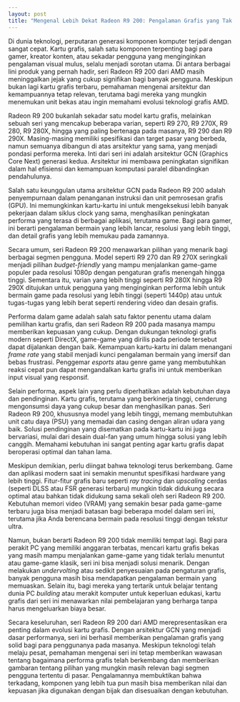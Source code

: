 ```yaml
---
layout: post
title: "Mengenal Lebih Dekat Radeon R9 200: Pengalaman Grafis yang Tak Lekang Waktu"
---
```


Di dunia teknologi, perputaran generasi komponen komputer terjadi dengan sangat cepat. Kartu grafis, salah satu komponen terpenting bagi para gamer, kreator konten, atau sekadar pengguna yang menginginkan pengalaman visual mulus, selalu menjadi sorotan utama. Di antara berbagai lini produk yang pernah hadir, seri Radeon R9 200 dari AMD masih meninggalkan jejak yang cukup signifikan bagi banyak pengguna. Meskipun bukan lagi kartu grafis terbaru, pemahaman mengenai arsitektur dan kemampuannya tetap relevan, terutama bagi mereka yang mungkin menemukan unit bekas atau ingin memahami evolusi teknologi grafis AMD.

Radeon R9 200 bukanlah sekadar satu model kartu grafis, melainkan sebuah seri yang mencakup beberapa varian, seperti R9 270, R9 270X, R9 280, R9 280X, hingga yang paling bertenaga pada masanya, R9 290 dan R9 290X. Masing-masing memiliki spesifikasi dan target pasar yang berbeda, namun semuanya dibangun di atas arsitektur yang sama, yang menjadi pondasi performa mereka. Inti dari seri ini adalah arsitektur GCN (Graphics Core Next) generasi kedua. Arsitektur ini membawa peningkatan signifikan dalam hal efisiensi dan kemampuan komputasi paralel dibandingkan pendahulunya.

Salah satu keunggulan utama arsitektur GCN pada Radeon R9 200 adalah penyempurnaan dalam penanganan instruksi dan unit pemrosesan grafis (GPU). Ini memungkinkan kartu-kartu ini untuk mengeksekusi lebih banyak pekerjaan dalam siklus clock yang sama, menghasilkan peningkatan performa yang terasa di berbagai aplikasi, terutama game. Bagi para gamer, ini berarti pengalaman bermain yang lebih lancar, resolusi yang lebih tinggi, dan detail grafis yang lebih memukau pada zamannya.

Secara umum, seri Radeon R9 200 menawarkan pilihan yang menarik bagi berbagai segmen pengguna. Model seperti R9 270 dan R9 270X seringkali menjadi pilihan *budget-friendly* yang mampu menjalankan game-game populer pada resolusi 1080p dengan pengaturan grafis menengah hingga tinggi. Sementara itu, varian yang lebih tinggi seperti R9 280X hingga R9 290X ditujukan untuk pengguna yang menginginkan performa lebih untuk bermain game pada resolusi yang lebih tinggi (seperti 1440p) atau untuk tugas-tugas yang lebih berat seperti rendering video dan desain grafis.

Performa dalam game adalah salah satu faktor penentu utama dalam pemilihan kartu grafis, dan seri Radeon R9 200 pada masanya mampu memberikan kepuasan yang cukup. Dengan dukungan teknologi grafis modern seperti DirectX, game-game yang dirilis pada periode tersebut dapat dijalankan dengan baik. Kemampuan kartu-kartu ini dalam menangani *frame rate* yang stabil menjadi kunci pengalaman bermain yang imersif dan bebas frustrasi. Penggemar *esports* atau genre game yang membutuhkan reaksi cepat pun dapat mengandalkan kartu grafis ini untuk memberikan input visual yang responsif.

Selain performa, aspek lain yang perlu diperhatikan adalah kebutuhan daya dan pendinginan. Kartu grafis, terutama yang berkinerja tinggi, cenderung mengonsumsi daya yang cukup besar dan menghasilkan panas. Seri Radeon R9 200, khususnya model yang lebih tinggi, memang membutuhkan unit catu daya (PSU) yang memadai dan casing dengan aliran udara yang baik. Solusi pendinginan yang disematkan pada kartu-kartu ini juga bervariasi, mulai dari desain dual-fan yang umum hingga solusi yang lebih canggih. Memahami kebutuhan ini sangat penting agar kartu grafis dapat beroperasi optimal dan tahan lama.

Meskipun demikian, perlu diingat bahwa teknologi terus berkembang. Game dan aplikasi modern saat ini semakin menuntut spesifikasi hardware yang lebih tinggi. Fitur-fitur grafis baru seperti *ray tracing* dan *upscaling* cerdas (seperti DLSS atau FSR generasi terbaru) mungkin tidak didukung secara optimal atau bahkan tidak didukung sama sekali oleh seri Radeon R9 200. Kebutuhan memori video (VRAM) yang semakin besar pada game-game terbaru juga bisa menjadi batasan bagi beberapa model dalam seri ini, terutama jika Anda berencana bermain pada resolusi tinggi dengan tekstur ultra.

Namun, bukan berarti Radeon R9 200 tidak memiliki tempat lagi. Bagi para perakit PC yang memiliki anggaran terbatas, mencari kartu grafis bekas yang masih mampu menjalankan game-game yang tidak terlalu menuntut atau game-game klasik, seri ini bisa menjadi solusi menarik. Dengan melakukan *undervolting* atau sedikit penyesuaian pada pengaturan grafis, banyak pengguna masih bisa mendapatkan pengalaman bermain yang memuaskan. Selain itu, bagi mereka yang tertarik untuk belajar tentang dunia PC *building* atau merakit komputer untuk keperluan edukasi, kartu grafis dari seri ini menawarkan nilai pembelajaran yang berharga tanpa harus mengeluarkan biaya besar.

Secara keseluruhan, seri Radeon R9 200 dari AMD merepresentasikan era penting dalam evolusi kartu grafis. Dengan arsitektur GCN yang menjadi dasar performanya, seri ini berhasil memberikan pengalaman grafis yang solid bagi para penggunanya pada masanya. Meskipun teknologi telah melaju pesat, pemahaman mengenai seri ini tetap memberikan wawasan tentang bagaimana performa grafis telah berkembang dan memberikan gambaran tentang pilihan yang mungkin masih relevan bagi segmen pengguna tertentu di pasar. Pengalamannya membuktikan bahwa terkadang, komponen yang lebih tua pun masih bisa memberikan nilai dan kepuasan jika digunakan dengan bijak dan disesuaikan dengan kebutuhan.
